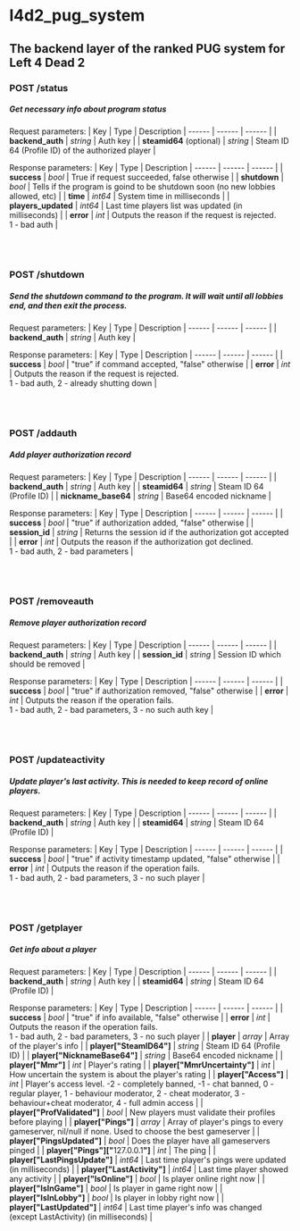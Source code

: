 
# l4d2_pug_system
## The backend layer of the ranked PUG system for Left 4 Dead 2

### POST /status
##### Get necessary info about program status
Request parameters:
| Key | Type | Description
| ------ | ------ | ------ |
| <strong>backend_auth</strong> | _string_ | Auth key |
| <strong>steamid64</strong> (optional) | _string_ | Steam ID 64 (Profile ID) of the authorized player |

Response parameters:
| Key | Type | Description
| ------ | ------ | ------ |
| <strong>success</strong> | _bool_ | True if request succeeded, false otherwise |
| <strong>shutdown</strong> | _bool_ | Tells if the program is goind to be shutdown soon (no new lobbies allowed, etc) |
| <strong>time</strong> | _int64_ | System time in milliseconds |
| <strong>players_updated</strong> | _int64_ | Last time players list was updated (in milliseconds) |
| <strong>error</strong> | _int_ | Outputs the reason if the request is rejected.<br>1 - bad auth |

<br/><br/>

### POST /shutdown
##### Send the shutdown command to the program. It will wait until all lobbies end, and then exit the process.
Request parameters:
| Key | Type | Description
| ------ | ------ | ------ |
| <strong>backend_auth</strong> | _string_ | Auth key |

Response parameters:
| Key | Type | Description
| ------ | ------ | ------ |
| <strong>success</strong> | _bool_ | "true" if command accepted, "false" otherwise |
| <strong>error</strong> | _int_ | Outputs the reason if the request is rejected.<br>1 - bad auth, 2 - already shutting down |

<br/><br/>

### POST /addauth
##### Add player authorization record
Request parameters:
| Key | Type | Description
| ------ | ------ | ------ |
| <strong>backend_auth</strong> | _string_ | Auth key |
| <strong>steamid64</strong> | _string_ | Steam ID 64 (Profile ID) |
| <strong>nickname_base64</strong> | _string_ | Base64 encoded nickname |

Response parameters:
| Key | Type | Description
| ------ | ------ | ------ |
| <strong>success</strong> | _bool_ | "true" if authorization added, "false" otherwise |
| <strong>session_id</strong> | _string_ | Returns the session id if the authorization got accepted |
| <strong>error</strong> | _int_ | Outputs the reason if the authorization got declined.<br>1 - bad auth, 2 - bad parameters |

<br/><br/>

### POST /removeauth
##### Remove player authorization record
Request parameters:
| Key | Type | Description
| ------ | ------ | ------ |
| <strong>backend_auth</strong> | _string_ | Auth key |
| <strong>session_id</strong> | _string_ | Session ID which should be removed |

Response parameters:
| Key | Type | Description
| ------ | ------ | ------ |
| <strong>success</strong> | _bool_ | "true" if authorization removed, "false" otherwise |
| <strong>error</strong> | _int_ | Outputs the reason if the operation fails.<br>1 - bad auth, 2 - bad parameters, 3 - no such auth key |

<br/><br/>

### POST /updateactivity
##### Update player's last activity. This is needed to keep record of online players.
Request parameters:
| Key | Type | Description
| ------ | ------ | ------ |
| <strong>backend_auth</strong> | _string_ | Auth key |
| <strong>steamid64</strong> | _string_ | Steam ID 64 (Profile ID) |

Response parameters:
| Key | Type | Description
| ------ | ------ | ------ |
| <strong>success</strong> | _bool_ | "true" if activity timestamp updated, "false" otherwise |
| <strong>error</strong> | _int_ | Outputs the reason if the operation fails.<br>1 - bad auth, 2 - bad parameters, 3 - no such player |

<br/><br/>

### POST /getplayer
##### Get info about a player
Request parameters:
| Key | Type | Description
| ------ | ------ | ------ |
| <strong>backend_auth</strong> | _string_ | Auth key |
| <strong>steamid64</strong> | _string_ | Steam ID 64 (Profile ID) |

Response parameters:
| Key | Type | Description
| ------ | ------ | ------ |
| <strong>success</strong> | _bool_ | "true" if info available, "false" otherwise |
| <strong>error</strong> | _int_ | Outputs the reason if the operation fails.<br>1 - bad auth, 2 - bad parameters, 3 - no such player |
| <strong>player</strong> | _array_ | Array of the player's info |
| <strong>player["SteamID64"]</strong> | _string_ | Steam ID 64 (Profile ID) |
| <strong>player["NicknameBase64"]</strong> | _string_ | Base64 encoded nickname |
| <strong>player["Mmr"]</strong> | _int_ | Player's rating |
| <strong>player["MmrUncertainty"]</strong> | _int_ | How uncertain the system is about the player's rating |
| <strong>player["Access"]</strong> | _int_ | Player's access level. -2 - completely banned, -1 - chat banned, 0 - regular player, 1 - behaviour moderator, 2 - cheat moderator, 3 - behaviour+cheat moderator, 4 - full admin access |
| <strong>player["ProfValidated"]</strong> | _bool_ | New players must validate their profiles before playing |
| <strong>player["Pings"]</strong> | _array_ | Array of player's pings to every gameserver, nil/null if none. Used to choose the best gameserver |
| <strong>player["PingsUpdated"]</strong> | _bool_ | Does the player have all gameservers pinged |
| <strong>player["Pings"]["</strong>127.0.0.1<strong>"]</strong> | _int_ | The ping |
| <strong>player["LastPingsUpdate"]</strong> | _int64_ | Last time player's pings were updated (in milliseconds) |
| <strong>player["LastActivity"]</strong> | _int64_ | Last time player showed any activity |
| <strong>player["IsOnline"]</strong> | _bool_ | Is player online right now |
| <strong>player["IsInGame"]</strong> | _bool_ | Is player in game right now |
| <strong>player["IsInLobby"]</strong> | _bool_ | Is player in lobby right now |
| <strong>player["LastUpdated"]</strong> | _int64_ | Last time player's info was changed (except LastActivity) (in milliseconds) |
